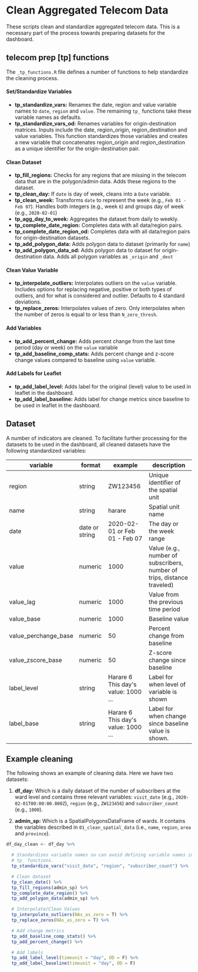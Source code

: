 # Clean Aggregated Telecom Data

These scripts clean and standardize aggregated telecom data. This is a necessary
part of the process towards preparing datasets for the dashboard.

## telecom prep [tp] functions

The `_tp_functions.R` file defines a number of functions to help standardize
the cleaning process.

#### Set/Standardize Variables

* __tp_standardize_vars:__ Renames the date, region and value variable names to
`date`, `region` and `value`. The remaining `tp_` functions take these variable
names as defaults.
* __tp_standardize_vars_od:__ Renames variables for origin-destination matrices.
Inputs include the date, region_origin, region_destination and value variables. This function
standardizes those variables and creates a new variable that concatenates region_origin and
region_destination as a unique identifier for the origin-destination pair.

#### Clean Dataset

* __tp_fill_regions:__ Checks for any regions that are missing in the telecom data that are in the polygon/admin data. Adds these regions to the dataset.
* __tp_clean_day:__ If `date` is day of week, cleans into a `Date` variable.
* __tp_clean_week:__ Transforms `date` to represent the week (e.g., `Feb 01 - Feb 07`). Handles
both integers (e.g., week `6`) and groups day of week (e.g., `2020-02-01`)
* __tp_agg_day_to_week:__ Aggregates the dataset from daily to weekly.
* __tp_complete_date_region:__ Completes data with all data/region pairs.
* __tp_complete_date_region_od:__ Completes data with all data/region pairs for
origin-destination datasets.
* __tp_add_polygon_data:__ Adds polygon data to dataset (primarily for `name`)
* __tp_add_polygon_data_od:__ Adds polygon data to dataset for origin-destination data.
Adds all polygon variables as `_origin` and `_dest`

#### Clean Value Variable

* __tp_interpolate_outliers:__ Interpolates outliers on the `value` variable. Includes
options for replacing negative, positive or both types of outliers, and for what is considered
and outlier. Defaults to 4 standard deviations.
* __tp_replace_zeros:__ Interpolates values of zero. Only interpolates when the
number of zeros is equal to or less than `N_zero_thresh`.

#### Add Variables

* __tp_add_percent_change:__ Adds percent change from the last time period (day or week)
on the `value` variable
* __tp_add_baseline_comp_stats:__ Adds percent change and z-score change values
compared to baseline using `value` variable.

#### Add Labels for Leaflet

* __tp_add_label_level:__ Adds label for the original (level) value to be used in
leaflet in the dashboard.
* __tp_add_label_baseline:__ Adds label for change metrics since baseline to be used
in leaflet in the dashboard.

## Dataset

A number of indicators are cleaned. To facilitate further processing for the datasets
to be used in the dashboard, all cleaned datasets have the following standardized
variables:

| variable | format | example | description |
|---|---|---|---|
| region | string | ZW123456 | Unique identifier of the spatial unit |
| name | string | harare | Spatial unit name |
| date | date or string | 2020-02-01 or Feb 01 - Feb 07 | The day or the week range |
| value | numeric | 1000 | Value (e.g., number of subscribers, number of trips, distance traveled) |
| value_lag | numeric | 1000 | Value from the previous time period |
| value_base | numeric | 1000 | Baseline value |
| value_perchange_base | numeric | 50 | Percent change from baseline |
| value_zscore_base | numeric | 50 | Z-score change since baseline |
| label_level | string | Harare 6<br>This day's value: 1000<br>...  | Label for when level of variable is shown |
| label_base| string | Harare 6<br>This day's value: 1000<br>...  | Label for when change since baseline value is shown. |

## Example cleaning

The following shows an example of cleaning data. Here we have two datasets:

1. __df_day:__ Which is a daily dataset of the number of subscribers at the ward level and contains three
relevant variables: `visit_date` (e.g., `2020-02-01T00:00:00.000Z`), `region` (e.g., `ZW123456`) and
`subscriber_count` (e.g., `1000`).

2. __admin_sp:__ Which is a SpatialPolygonsDataFrame of wards. It contains the variables
described in `01_clean_spatial_data` (i.e., `name`, `region`, `area` and `province`).

```r
df_day_clean <- df_day %>%

  # Standardizes variable names so can avoid defining variable names in the
  # tp_ functions.
  tp_standardize_vars("visit_date", "region", "subscriber_count") %>%

  # Clean dataset
  tp_clean_date() %>%
  tp_fill_regions(admin_sp) %>%
  tp_complete_date_region() %>%
  tp_add_polygon_data(admin_sp) %>%

  # Interpolate/Clean Values
  tp_interpolate_outliers(NAs_as_zero = T) %>%
  tp_replace_zeros(NAs_as_zero = T) %>%

  # Add change metrics
  tp_add_baseline_comp_stats() %>%
  tp_add_percent_change() %>%

  # Add labels
  tp_add_label_level(timeunit = "day", OD = F) %>%
  tp_add_label_baseline(timeunit = "day", OD = F)
```
